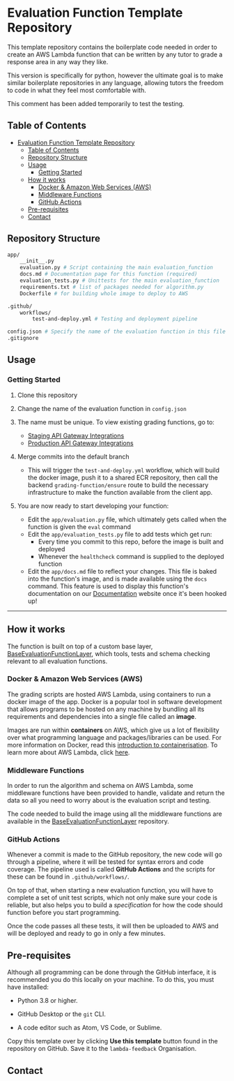 # Evaluation Function Template Repository

This template repository contains the boilerplate code needed in order to create an AWS Lambda function that can be written by any tutor to grade a response area in any way they like.

This version is specifically for python, however the ultimate goal is to make similar boilerplate repositories in any language, allowing tutors the freedom to code in what they feel most comfortable with.

This comment has been added temporarily to test the testing.

## Table of Contents
- [Evaluation Function Template Repository](#evaluation-function-template-repository)
  - [Table of Contents](#table-of-contents)
  - [Repository Structure](#repository-structure)
  - [Usage](#usage)
    - [Getting Started](#getting-started)
  - [How it works](#how-it-works)
    - [Docker & Amazon Web Services (AWS)](#docker--amazon-web-services-aws)
    - [Middleware Functions](#middleware-functions)
    - [GitHub Actions](#github-actions)
  - [Pre-requisites](#pre-requisites)
  - [Contact](#contact)

## Repository Structure

```bash
app/
    __init__.py
    evaluation.py # Script containing the main evaluation_function
    docs.md # Documentation page for this function (required)
    evaluation_tests.py # Unittests for the main evaluation_function
    requirements.txt # list of packages needed for algorithm.py
    Dockerfile # for building whole image to deploy to AWS

.github/
    workflows/
        test-and-deploy.yml # Testing and deployment pipeline

config.json # Specify the name of the evaluation function in this file
.gitignore
```

## Usage

### Getting Started

1. Clone this repository
2. Change the name of the evaluation function in `config.json`
3. The name must be unique. To view existing grading functions, go to:

   - [Staging API Gateway Integrations](https://eu-west-2.console.aws.amazon.com/apigateway/main/develop/integrations/attach?api=c1o0u8se7b&region=eu-west-2&routes=0xsoy4q)
   - [Production API Gateway Integrations](https://eu-west-2.console.aws.amazon.com/apigateway/main/develop/integrations/attach?api=cttolq2oph&integration=qpbgva8&region=eu-west-2&routes=0xsoy4q)

4. Merge commits into the default branch
   - This will trigger the `test-and-deploy.yml` workflow, which will build the docker image, push it to a shared ECR repository, then call the backend `grading-function/ensure` route to build the necessary infrastructure to make the function available from the client app.

5. You are now ready to start developing your function:
   
   - Edit the `app/evaluation.py` file, which ultimately gets called when the function is given the `eval` command
   - Edit the `app/evaluation_tests.py` file to add tests which get run:
       - Every time you commit to this repo, before the image is built and deployed 
       - Whenever the `healthcheck` command is supplied to the deployed function
   - Edit the `app/docs.md` file to reflect your changes. This file is baked into the function's image, and is made available using the `docs` command. This feature is used to display this function's documentation on our [Documentation](https://lambda-feedback.github.io/Documentation/) website once it's been hooked up!

---

## How it works

The function is built on top of a custom base layer, [BaseEvaluationFunctionLayer](https://github.com/lambda-feedback/BaseEvalutionFunctionLayer), which tools, tests and schema checking relevant to all evaluation functions.

### Docker & Amazon Web Services (AWS)

The grading scripts are hosted AWS Lambda, using containers to run a docker image of the app. Docker is a popular tool in software development that allows programs to be hosted on any machine by bundling all its requirements and dependencies into a single file called an **image**.

Images are run within **containers** on AWS, which give us a lot of flexibility over what programming language and packages/libraries can be used. For more information on Docker, read this [introduction to containerisation](https://www.freecodecamp.org/news/a-beginner-friendly-introduction-to-containers-vms-and-docker-79a9e3e119b/). To learn more about AWS Lambda, click [here](https://geekflare.com/aws-lambda-for-beginners/).

### Middleware Functions
In order to run the algorithm and schema on AWS Lambda, some middleware functions have been provided to handle, validate and return the data so all you need to worry about is the evaluation script and testing.

The code needed to build the image using all the middleware functions are available in the [BaseEvaluationFunctionLayer](https://github.com/lambda-feedback/BaseEvalutionFunctionLayer) repository.

### GitHub Actions
Whenever a commit is made to the GitHub repository, the new code will go through a pipeline, where it will be tested for syntax errors and code coverage. The pipeline used is called **GitHub Actions** and the scripts for these can be found in `.github/workflows/`.

On top of that, when starting a new evaluation function, you will have to complete a set of unit test scripts, which not only make sure your code is reliable, but also helps you to build a _specification_ for how the code should function before you start programming.

Once the code passes all these tests, it will then be uploaded to AWS and will be deployed and ready to go in only a few minutes.

## Pre-requisites
Although all programming can be done through the GitHub interface, it is recommended you do this locally on your machine. To do this, you must have installed:

- Python 3.8 or higher.

- GitHub Desktop or the `git` CLI.

- A code editor such as Atom, VS Code, or Sublime.

Copy this template over by clicking **Use this template** button found in the repository on GitHub. Save it to the `lambda-feedback` Organisation.

## Contact

